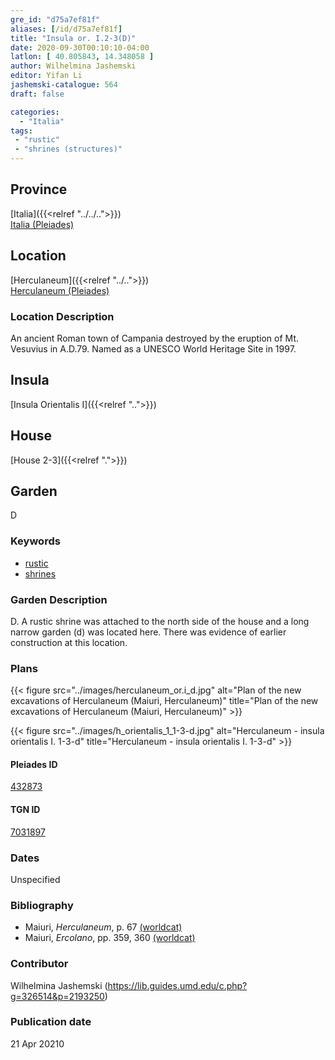 ```yaml
---
gre_id: "d75a7ef81f"
aliases: [/id/d75a7ef81f]
title: "Insula or. I.2-3(D)"
date: 2020-09-30T00:10:10-04:00
latlon: [ 40.805843, 14.348058 ]
author: Wilhelmina Jashemski
editor: Yifan Li
jashemski-catalogue: 564
draft: false

categories:
  - "Italia"
tags:
 - "rustic"
 - "shrines (structures)"
---
```


## Province

[Italia]({{<relref "../../..">}}) \
[Italia (Pleiades)](https://pleiades.stoa.org/places/1052)

## Location

 [Herculaneum]({{<relref "../..">}}) \
 [Herculaneum (Pleiades)](https://pleiades.stoa.org/places/432873)


### Location Description
An ancient Roman town of Campania destroyed by the eruption of Mt. Vesuvius in A.D.79. Named as a UNESCO World Heritage Site in 1997.

## Insula
[Insula Orientalis I]({{<relref "..">}})
## House
[House 2-3]({{<relref ".">}})
## Garden
D

### Keywords
- [rustic](http://vocab.getty.edu/page/aat/300310541)
- [shrines](http://vocab.getty.edu/page/aat/300007558)


### Garden Description
D. A rustic shrine was attached to the north side of the house and a long narrow garden (d) was located here. There was evidence of earlier construction at this location.

### Plans
{{< figure src="../images/herculaneum_or.i_d.jpg" alt="Plan of the new excavations of Herculaneum (Maiuri, Herculaneum)" title="Plan of the new excavations of Herculaneum (Maiuri, Herculaneum)" >}}

{{< figure src="../images/h_orientalis_1_1-3-d.jpg" alt="Herculaneum - insula orientalis I. 1-3-d" title="Herculaneum - insula orientalis I. 1-3-d" >}}


#### Pleiades ID
[432873](https://pleiades.stoa.org/places/432873)

#### TGN ID
[7031897](http://vocab.getty.edu/page/tgn/7031897)

### Dates
Unspecified

### Bibliography
* Maiuri, *Herculaneum*,  p. 67 [(worldcat)](http://www.worldcat.org/oclc/1107784297)
* Maiuri, *Ercolano*, pp. 359, 360 [(worldcat)](http://www.worldcat.org/oclc/490581395)


### Contributor
Wilhelmina Jashemski (https://lib.guides.umd.edu/c.php?g=326514&p=2193250)

### Publication date

21 Apr 20210
